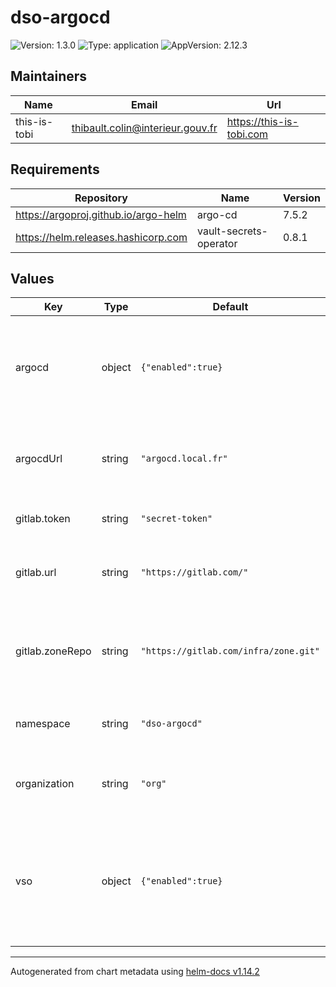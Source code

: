 # dso-argocd

![Version: 1.3.0](https://img.shields.io/badge/Version-1.3.0-informational?style=flat-square) ![Type: application](https://img.shields.io/badge/Type-application-informational?style=flat-square) ![AppVersion: 2.12.3](https://img.shields.io/badge/AppVersion-2.12.3-informational?style=flat-square)

## Maintainers

| Name | Email | Url |
| ---- | ------ | --- |
| this-is-tobi | <thibault.colin@interieur.gouv.fr> | <https://this-is-tobi.com> |

## Requirements

| Repository | Name | Version |
|------------|------|---------|
| https://argoproj.github.io/argo-helm | argo-cd | 7.5.2 |
| https://helm.releases.hashicorp.com | vault-secrets-operator | 0.8.1 |

## Values

| Key | Type | Default | Description |
|-----|------|---------|-------------|
| argocd | object | `{"enabled":true}` | Indique s'il faut installer ArgoCD (à désactiver si ArgoCD est préinstallé sur le cluster) |
| argocdUrl | string | `"argocd.local.fr"` | URL argocd pour configurer argocd et le SSO Keycloak |
| gitlab.token | string | `"secret-token"` | Token d'accès au dépôt Gitlab |
| gitlab.url | string | `"https://gitlab.com/"` | Url du Gitlab hébergeant le dépôt de code pour cette zone |
| gitlab.zoneRepo | string | `"https://gitlab.com/infra/zone.git"` | URL du dépôt où les applications à déployer par ArgoCD sont spécifiées |
| namespace | string | `"dso-argocd"` | Namespace d'installation de l'instance ArgoCD |
| organization | string | `"org"` | Nom de l'organisation (utilisé dans les annotations) |
| vso | object | `{"enabled":true}` | Indique s'il faut installer Vault Secrets Operator (à désactiver si l'opérateur est préinstallé sur le cluster) |

----------------------------------------------
Autogenerated from chart metadata using [helm-docs v1.14.2](https://github.com/norwoodj/helm-docs/releases/v1.14.2)
